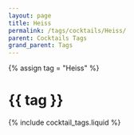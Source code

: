 ```yaml
---
layout: page
title: Heiss
permalink: /tags/cocktails/Heiss/
parent: Cocktails Tags
grand_parent: Tags
---
```

{% assign tag = "Heiss" %}
# {{ tag }}
{% include cocktail_tags.liquid %}
